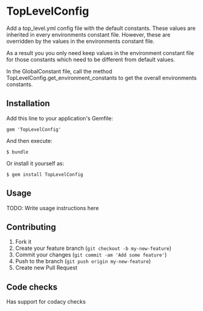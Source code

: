 # TopLevelConfig

Add a top_level.yml config file with the default constants. These values are inherited in every environments
constant file. However, these are overridden by the values in the environments constant file.

As a result you you only need keep values in the environment constant file for those constants which need to be different
from default values.

In the GlobalConstant file, call the method TopLevelConfig.get_environment_constants to get the overall environments
 constants.

## Installation

Add this line to your application's Gemfile:

    gem 'TopLevelConfig'

And then execute:

    $ bundle

Or install it yourself as:

    $ gem install TopLevelConfig

## Usage

TODO: Write usage instructions here

## Contributing

1. Fork it
2. Create your feature branch (`git checkout -b my-new-feature`)
3. Commit your changes (`git commit -am 'Add some feature'`)
4. Push to the branch (`git push origin my-new-feature`)
5. Create new Pull Request

## Code checks
Has support for codacy checks
